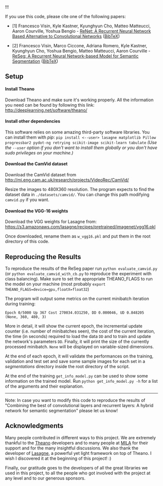 !!!

If you use this code, please cite one of the following papers:

* \[1\] Francesco Visin, Kyle Kastner, Kyunghyun Cho, Matteo Matteucci, Aaron
        Courville, Yoshua Bengio - [ReNet: A Recurrent Neural Network Based
        Alternative to Convolutional Networks](
        https://arxiv.org/pdf/1505.00393.pdf) ([BibTeX](
        https://gist.github.com/fvisin/e450c4f55a527c5db802e69574b79a95#file-renet-bib))

* \[2\] Francesco Visin, Marco Ciccone, Adriana Romero, Kyle Kastner, Kyunghyun 
        Cho, Yoshua Bengio, Matteo Matteucci, Aaron Courville - [ReSeg: A Recurrent 
        Neural Network-based Model for Semantic Segmentation](
        http://arxiv.org/pdf/1511.07053) ([BibTeX](
        https://gist.github.com/fvisin/61b1dd3777ea91a0e3ad963366a61fb1#file-reseg-bib))


Setup
-----

#### Install Theano

Download Theano and make sure it's working properly.  All the
information you need can be found by following this link:
http://deeplearning.net/software/theano/


#### Install other dependencies

This software relies on some amazing third-party software libraries. 
You can install them with *pip*:
`pip install <--user> lasagne matplotlib Pillow progressbar2 pydot-ng retrying
scikit-image scikit-learn tabulate`
*(Use the `--user` option if you don't want to install them globally or you
don't have sudo privileges on your machine.)*


#### Download the CamVid dataset

Download the CamVid dataset from 
http://mi.eng.cam.ac.uk/research/projects/VideoRec/CamVid/

Resize the images to 480X360 resolution. The program expects to find the 
dataset data in `./datasets/camvid/`. You can change this path modifying 
`camvid.py` if you want.


#### Download the VGG-16 weights
Download the VGG weights for Lasagne from:
https://s3.amazonaws.com/lasagne/recipes/pretrained/imagenet/vgg16.pkl

Once downloaded, rename them as `w_vgg16.pkl` and put them in the root
directory of this code.


Reproducing the Results
-----------------------

To reproduce the results of the ReSeg paper run `python evaluate_camvid.py` (or
`python evaluate_camvid_with_cb.py` to reproduce the experiment with class
balancing).  Make sure to set the appropriate THEANO_FLAGS to run the model on
your machine (most probably `export THEANO_FLAGS=device=gpu,floatX=float32`)

The program will output some metrics on the current minibatch iteration during
training:

    Epoch 0/5000 Up 367 Cost 270034.031250, DD 0.000046, UD 0.848205 
    (None, 360, 480, 3)

More in detail, it will show the current epoch, the incremental update counter
(i.e. number of minibatches seen), the cost of the current iteration, the time
(in seconds) required to load the data `DD` and to train and update the
network's parameters `DD`. Finally, it will print the size of the currently
processed minibatch. `None` will be displayed on variable-sized dimensions.

At the end of each epoch, it will validate the performances on the training,
validation and test set and save some sample images for each set in a
*segmentations* directory inside the root directory of the script.

At the end of the training `get_info_model.py` can be used to show some
information on the trained model. Run `python get_info_model.py -h` for a 
list of the arguments and their explanation.

****
Note: In case you want to modify this code to reproduce the results of 
"Combining the best of convolutional layers and recurrent layers: A hybrid
network for semantic segmentation" please let us know!


Acknowledgments
---------------

Many people contributed in different ways to this project. We are extremely
thankful to the [Theano](http://deeplearning.net/software/theano/) developers
and to many people at [MILA](http://mila.umontreal.ca/) for their support and
for the many insightful discussions. We also thank the developer of
[Lasagne](http://lasagne.readthedocs.io/), a powerful yet light framework on top of
Theano. I wish I discovered it at the beginning of this project! :)

Finally, our gratitude goes to the developers of all the great libraries we
used in this project, to all the people who got involved with the project at
any level and to our generous sponsors.
